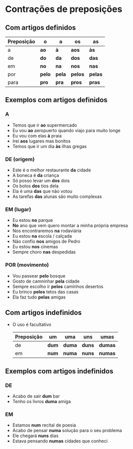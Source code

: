 # Contrações de preposições

## Com artigos definidos

| Preposição | o | a | os | as |
| -- | -- | -- | -- | -- |
| a    | **ao**   | **à**    | **aos**   | **às** |
| de   | **do**   | **da**   | **dos**   | **das** |
| em   | **no**   | **na**   | **nos**   | **nas** |
| por  | **pelo** | **pela** | **pelos** | **pelas** |
| para | **pro**  | **pra**  | **pros**  | **pras** |

## Exemplos com artigos definidos

### A

* Temos que ir **ao** supermercado
* Eu vou **ao** aeropuerto quando viajo para muito longe
* Eu vou com elas **à** praia
* Irei **aos** lugares mas bonitos
* Temos que ir um dia **às** ilhas gregas

### DE (origem)

* Este é o melhor restaurante **da** cidade
* A boneca é **da** criança
* Só posso levar um **dos** dois
* Os bolos **dos** tios dela
* Ela é uma **das** que não votou
* As tarefas **das** alunas são muito complexas

### EM (lugar)

* Eu estou **no** parque
* **No** ano que vem quero montar a minha própria empresa
* Nos encontraremos **na** rodaviária
* Eu estou **na** escola / calçada
* Não confio **nos** amigos de Pedro
* Eu estou **nos** cinemas
* Sempre choro **nas** despedidas

### POR (movimento)

* Vou passear **pelo** bosque
* Gosto de camninhar **pela** cidade
* Sempre escolho ir **pelos** caminhos desertos
* Eu brinco **pelos** tetos das casas
* Ela faz tudo **pelas** amigas

## Com artigos indefinidos

* O uso é facultativo

  | Preposição | um | uma | uns | umas |
  | -- | -- | -- | -- | -- |
  | de   | **dum**   | **duma**   | **duns**   | **dumas** |
  | em   | **num**   | **numa**   | **nuns**   | **numas** |

## Exemplos com artigos indefinidos

### DE

* Acabo de sair **dum** bar
* Tenho os livros **duma** amiga

### EM

* Estamos **num** recital de poesia
* Acabo de pensar **numa** solução para o seu problema
* Ele chegará **nuns** dias
* Estava pensando **numas** cidades que conheci
